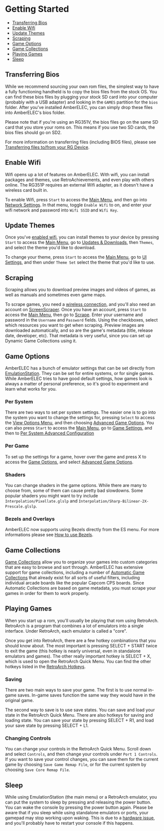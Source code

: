 # Getting Started

- [Transferring Bios](#transferring-bios)
- [Enable Wifi](#enable-wifi)
- [Update Themes](#update-themes)
- [Scraping](#scraping)
- [Game Options](#game-options)
- [Game Collections](#game-collections)
- [Playing Games](#playing-games)
- [Sleep](#sleep)

## Transferring Bios

While we recommend sourcing your own rom files, the simplest way to have a fully functioning handheld is to copy the bios files from the stock OS. You can find these bios files by plugging your stock SD card into your computer (probably with a USB adapter) and looking in the `GAMES` partition for the `bios` folder. After you've installed AmberELEC, you can simply drop these files into AmberELEC's bios folder.

Please note that if you're using an RG351V, the bios files go on the same SD card that you store your roms on. This means if you use two SD cards, the bios files should go on SD2.

For more information on transferring files (including BIOS files), please see [Transferring files to/from your RG Device](transferring-files).

## Enable Wifi

Wifi opens up a lot of features on AmberELEC. With wifi, you can install packages and themes, use RetroAchievements, and even play with others online. The RG351P requires an external Wifi adapter, as it doesn't have a wireless card built in.

To enable Wifi, press `Start` to access the [Main Menu](menus#main-menu), and then go into [Network Settings](menus#network-settings). In that menu, toggle `Enable Wifi` to on, and enter your wifi network and password into `Wifi SSID` and `Wifi Key`.

## Update Themes

Once you've [enabled wifi](#enable-wifi), you can install themes to your device by pressing `Start` to access the [Main Menu](menus#main-menu), go to [Updates & Downloads](menus#updates--downloads), then `Themes`, and select the theme you'd like to download.

To change your theme, press `Start` to access the [Main Menu](menus#main-menu), go to [UI Settings](#ui-settings), and then under `Theme Set` select the theme that you'd like to use.

## Scraping

Scraping allows you to download preview images and videos of games, as well as manuals and sometimes even game maps.

To scrape games, you need a [wireless connection](#enable-wifi), and you'll also need an account on [ScreenScraper](https://screenscraper.fr/). Once you have an account, press `Start` to access the [Main Menu](menus#main-menu), then go to [Scrape](menus#scrape). Enter your username and password in the `Username` and `Password` fields. Using the checkboxes, select which resources you want to get when scraping. Preview images are downloaded automatically, and so are the game's metadata (title, release date, developer, etc). That metadata is very useful, since you can set up Dynamic Game Collections using it.

## Game Options

AmberELEC has a bunch of emulator settings that can be set directly from [EmulationStation](glossary). They can be set for entire systems, or for single games. While AmberELEC tries to have good default settings, how games look is always a matter of personal preference, so it's good to experiment and learn what works for you.

### Per System

There are two ways to set per system settings. The easier one is to go into the system you want to change the settings for, pressing `Select` to access the [View Options Menu](menus#view-options), and then choosing [Advanced Game Options](menus#emulator-options). You can also press `Start` to access the [Main Menu](menus#main-menu), go to [Game Settings](menus#game-settings), and then to [Per System Advanced Configuration](menus#emulator-options)

### Per Game

To set up the settings for a game, hover over the game and press X to access the [Game Options](menus#game-options), and select [Advanced Game Options](menus#emulator-options).

### Shaders

You can change shaders in the game options. While there are many to choose from, some of them can cause pretty bad slowdowns. Some popular shaders you might want to try include `Interpolation/Pixellate.glslp` and `Interpolation/Sharp-Bilinear-2X-Prescale.glslp`.

### Bezels and Overlays

AmberELEC now supports using Bezels directly from the ES menu. For more informations please see [How to use Bezels](getting-to-know-amberelec#how-to-use-bezels).

## Game Collections

[Game Collections](collections) allow you to organize your games into custom categories that are easy to browse and sort through. AmberELEC has extensive support for game collections, including a number of [Automatic Game Collections](collections#automatic-game-collections) that already exist for all sorts of useful filters, including individual arcade boards like the popular Capcom CPS boards. Since Automatic Collections are based on game metadata, you must scrape your games in order for them to work properly.

## Playing Games

When you start up a rom, you'll usually be playing that rom using RetroArch. RetroArch is a program that combines a lot of emulators into a single interface. Under RetroArch, each emulator is called a "core".

Once you get into RetroArch, there are a few hotkey combinations that you should know about. The most important is pressing SELECT + START twice to exit the game (this hotkey is nearly universal, even in standalone emulators and games). The other really important hotkey is SELECT + X, which is used to open the RetroArch Quick Menu. You can find the other hotkeys listed in the [RetroArch Hotkeys](getting-to-know-amberelec#retroarch-hotkeys).

### Saving

There are two main ways to save your game. The first is to use normal in-game saves. In-game saves function the same way they would have in the original game.

The second way to save is to use save states. You can save and load your state in the RetroArch Quick Menu. There are also hotkeys for saving and loading state. You can save your state by pressing SELECT + R1, and load your save state by pressing SELECT + L1.

### Changing Controls

You can change your controls in the RetroArch Quick Menu. Scroll down and select `Controls`, and then change your controls under `Port 1 Controls`. If you want to save your control changes, you can save them for the current game by choosing `Save Game Remap File`, or for the current system by choosing `Save Core Remap File`.

## Sleep

While using EmulationStation (the main menu) or a RetroArch emulator, you can put the system to sleep by pressing and releasing the power button. You can wake the console by pressing the power button again. Please be aware that if you sleep while using standalone emulators or ports, your gamepad may stop working upon waking. This is due to a [hardware issue](hardware-issues#sleep), and you'll probably have to restart your console if this happens.
